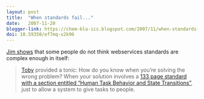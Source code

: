 ```yaml
---
layout: post
title:  "When standards fail..."
date:   2007-11-20
blogger-link: https://chem-bla-ics.blogspot.com/2007/11/when-standards-fail.html
doi: 10.59350/ef7mq-x2k96
---
```


[Jim shows](http://wwmm.ch.cam.ac.uk/blogs/downing/?p=150) that some people do not think webservices standards are complex enough in itself:

> [Toby](http://uszla.me.uk/space/HomePage) provided a tonic: How do you know when you’re solving the wrong problem? When your solution involves a
[133 page standard with a section entitled “Human Task Behavior and State Transitions”](http://www.active-endpoints.com/documents/documents/1/WS-HumanTask-v1.pdf),
just to allow a system to give tasks to people.

